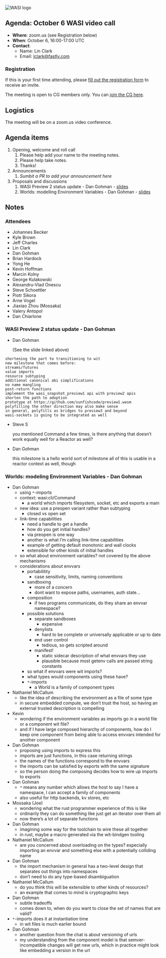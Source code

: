![WASI logo](https://raw.githubusercontent.com/WebAssembly/WASI/main/WASI.png)

## Agenda: October 6 WASI video call

- **Where**: zoom.us (see Registration below)
- **When**: October 6, 16:00-17:00 UTC
- **Contact**:
  - Name: Lin Clark
  - Email: lclark@fastly.com

### Registration

If this is your first time attending, please [fill out the registration form](https://docs.google.com/forms/d/e/1FAIpQLSdpO6Lp2L_dZ2_oiDgzjKx7pb7s2YYHjeSIyfHWZZGSKoZKWQ/viewform?usp=sf_link) to receive an invite.

The meeting is open to CG members only. You can [join the CG here](https://www.w3.org/community/webassembly/).

## Logistics

The meeting will be on a zoom.us video conference.

## Agenda items

1. Opening, welcome and roll call
    1. Please help add your name to the meeting notes.
    1. Please help take notes.
    1. Thanks!
1. Announcements
    1. _Sumbit a PR to add your announcement here_
1. Proposals and discussions
    1. WASI Preview 2 status update - Dan Gohman - [slides](presentations/2022-10-06-gohman-preview2-update.pdf)
    1. Worlds: modelling Environment Variables - Dan Gohman - [slides](presentations/2022-10-06-gohman-star-imports.pdf)

## Notes

### Attendees
- Johannes Becker
- Kyle Brown
- Jeff Charles
- Lin Clark
- Dan Gohman
- Brian Hardock
- Yong He
- Kevin Hoffman
- Marcin Kolny
- George Kulakowski
- Alexandru-Vlad Onescu
- Steve Schoettler
- Piotr Sikora
- Arne Vogel
- Jiaxiao Zhou (Mossaka)
- Valery Antopol
- Dan Chiarlone

### WASI Preview 2 status update - Dan Gohman


- Dan Gohman

  (See the slide linked above)
```
shortening the part to transitioning to wit
new milestone that comes before:
streams/futures
value imports
resource subtyping
additional canonical abi simplifications
no name mangling
post-return functions
implement the wasi_snapshot_preview1 api with preview2 apis
shorten the path to adoption
prototype at https://github.com/sunfishcode/preview1.wasm
polyfilling the other direction may also make sense
in general, polyfills as bridges to preview3 and beyond
wasi-sockets is going to be integrated as well
```

- Steve S

  you mentioned Command a few times, is there anything that doesn’t work equally well for a Reactor as well?

- Dan Gohman

  this milestone is a hello world sort of milestone
  all of this is usable in a reactor context as well, though



### Worlds: modeling Environment Variables - Dan Gohman
- Dan Gohman
  - using `*`-imports
  - context: wasi:cli/Command
    - a world which imports filesystem, socket, etc and exports a main
  - new idea: use a preopen variant rather than subtyping
    - closed vs open set
  - link-time capabilities
    - need a handle to get a handle
    - how do you get initial handles?
    - via preopen is one way
    - another is what I’m calling link-time capabilities
    - example of getting default monotonic and wall clocks
    - extensible for other kinds of initial handles
  - so what about environment variables? not covered by the above mechanisms
  - considerations about envvars
    - portabilitity
      - case sensitivity, limits, naming conventions
    - sandboxing
      - more of a concern
      - dont want to expose paths, usernames, auth state…
    - composition
      - if two programs communicate, do they share an envvar namespace?
    - possible solutions
      - separate sandboxes
        - expensive
      - denylists
        - hard to be complete or universally applicable or up to date
      - end user control
        - tedious, so gets scripted around
      - manifest!
        - static sidecar description of what envvars they use
        - plausible because most getenv calls are passed string constants
    - so what if envvars were wit imports?
    - what types would components using these have?
    - `*`-imports
      - a World is a family of component types
- Nathaniel McCallum
  - like the idea of describing the environment as a file of some type
  - in secure embedded compute, we don’t trust the host, so having an external trusted description is compelling
- Kevin
  - wondering if the environment variables as imports go in a world file or a component wit file?
  - and if I have large composed hierarchy of components, how do I keep one component from being able to access envvars intended for another component
- Dan Gohman
  - proposing using imports to express this
  - imports are just functions, in this case returning strings
  - the names of the functions correspond to the envvars
  - the imports can be satisfied by exports with the same signature
  - so the person doing the composing decides how to wire up imports to exports
- Dan Gohman
  - `*` means any number which allows the host to say I have a namespace, I can accept a family of components
  - also useful for http backends, kv stores, etc
- Mossaka (Joe)
  - wondering what the rust programmer experience of this is like
  - ordinarily they can do something like just get an iterator over them all
  - now there’s a lot of separate functions
- Dan Gohman
  - imagining some way for the toolchain to wire these all together
  - in rust, maybe a macro generated via the wit-bindgen tooling
- Nathaniel McCallum
  - are you concerned about overloading on the types? especially importing an envvar and something else with a potentially colliding name
- Dan Gohman
  - the import mechanism in general has a two-level design that separates out things into namespaces
  - don’t need to do any type-based disambiguation
- Nathaniel McCallum
  - do you think this will be extensible to other kinds of resources?
  - an example that comes to mind is cryptographic keys
- Dan Gohman
  - subtle tradeoffs
  - comes down to, when do you want to close the set of names that are valid?
- `*`-imports does it at instantiation time
  - in wit files is much earlier bound
- Dan Gohman
  - another question from the chat is about versioning of urls
  - my understanding from the component model is that semver-incompatible changes will get new urls, which in practice might look like embedding a version in the url

